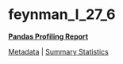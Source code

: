 # feynman_I_27_6

[**Pandas Profiling Report**](https://epistasislab.github.io/pmlb/profile/feynman_I_27_6.html)

[Metadata](metadata.yaml) | [Summary Statistics](summary_stats.tsv)

